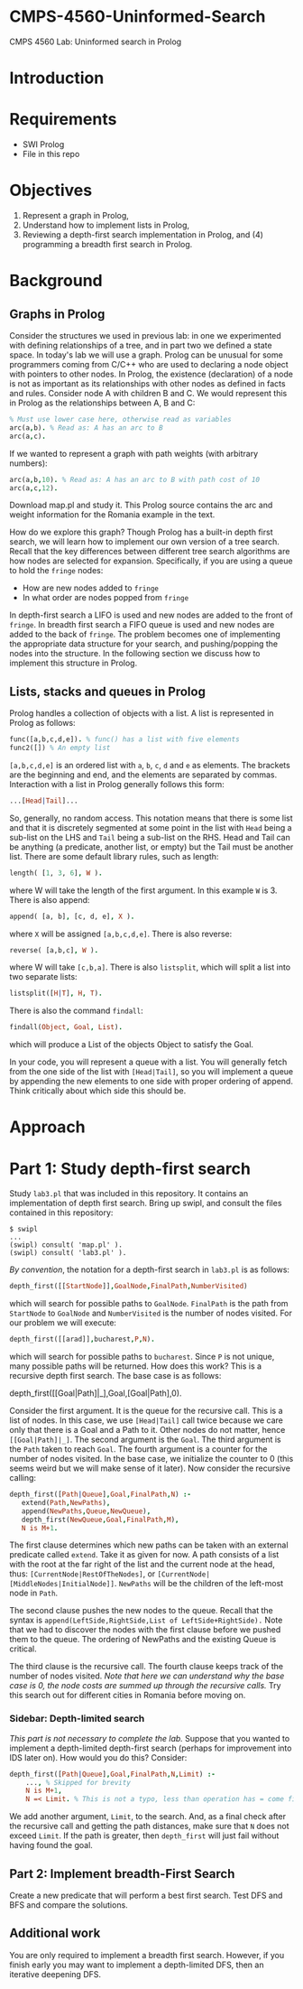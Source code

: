 # CMPS-4560-Uninformed-Search
CMPS 4560 Lab: Uninformed search in Prolog

# Introduction

# Requirements

* SWI Prolog
* File in this repo

# Objectives

1. Represent a graph in Prolog, 
1. Understand how to implement lists in Prolog, 
1. Reviewing a depth-first search implementation in Prolog, and (4) programming a breadth first search in Prolog.

# Background

## Graphs in Prolog

Consider the structures we used in previous lab: in one we experimented with defining relationships of a tree, and in part two we defined a state space. In today's lab we will use a graph. Prolog can be unusual for some programmers coming from C/C++ who are used to declaring a node object with pointers to other nodes. In Prolog, the existence (declaration) of a node is not as important as its relationships with other nodes as defined in facts and rules. Consider node A with children B and C. We would represent this in Prolog as the relationships between A, B and C:

```prolog
% Must use lower case here, otherwise read as variables
arc(a,b). % Read as: A has an arc to B
arc(a,c).
```

If we wanted to represent a graph with path weights (with arbitrary numbers):

```prolog
arc(a,b,10). % Read as: A has an arc to B with path cost of 10
arc(a,c,12).
```

Download map.pl and study it. This Prolog source contains the arc and weight information for the Romania example in the text.

How do we explore this graph? Though Prolog has a built-in depth first search, we will learn how to implement our own version of a tree search. Recall that the key differences between different tree search algorithms are how nodes are selected for expansion. Specifically, if you are using a queue to hold the `fringe` nodes:

* How are new nodes added to `fringe`
* In what order are nodes popped from `fringe`

In depth-first search a LIFO is used and new nodes are added to the front of `fringe`. In breadth first search a FIFO queue is used and new nodes are added to the back of `fringe`. The problem becomes one of implementing the appropriate data structure for your search, and pushing/popping the nodes into the structure. In the following section we discuss how to implement this structure in Prolog.

## Lists, stacks and queues in Prolog

Prolog handles a collection of objects with a list. A list is represented in Prolog as follows:

```prolog
func([a,b,c,d,e]). % func() has a list with five elements
func2([]) % An empty list
```

`[a,b,c,d,e]` is an ordered list with `a`, `b`, `c`, `d` and `e` as elements. The brackets are the beginning and end, and the elements are separated by commas. Interaction with a list in Prolog generally follows this form:

```prolog
...[Head|Tail]...
```

So, generally, no random access. This notation means that there is some list and that it is discretely segmented at some point in the list with `Head` being a sub-list on the LHS and `Tail` being a sub-list on the RHS. Head and Tail can be anything (a predicate, another list, or empty) but the Tail must be another list. There are some default library rules, such as length:

```prolog
length( [1, 3, 6], W ).
```

where W will take the length of the first argument. In this example `W` is 3. There is also append:

```prolog
append( [a, b], [c, d, e], X ).
```

where `X` will be assigned `[a,b,c,d,e]`. There is also reverse:

```prolog
reverse( [a,b,c], W ).
```

where W will take `[c,b,a]`. There is also `listsplit`, which will split a list into two separate lists:

```prolog
listsplit([H|T], H, T).
```

There is also the command `findall`:

```prolog
findall(Object, Goal, List).
```

which will produce a List of the objects Object to satisfy the Goal.

In your code, you will represent a queue with a list. You will generally fetch from the one side of the list with `[Head|Tail]`, so you will implement a queue by appending the new elements to one side with proper ordering of append. Think critically about which side this should be.

# Approach

# Part 1: Study depth-first search

Study `lab3.pl` that was included in this repository. It contains an implementation of depth first search. Bring up swipl, and consult the files contained in this repository:

```shell
$ swipl
...
(swipl) consult( 'map.pl' ).
(swipl) consult( 'lab3.pl' ).
```

*By convention*, the notation for a depth-first search in `lab3.pl` is as follows:

```prolog
depth_first([[StartNode]],GoalNode,FinalPath,NumberVisited)
```

which will search for possible paths to `GoalNode`. `FinalPath` is the path from `StartNode` to `GoalNode` and `NumberVisited` is the number of nodes visited. For our problem we will execute:

```prolog
depth_first([[arad]],bucharest,P,N).
```

which will search for possible paths to `bucharest`. Since `P` is not unique, many possible paths will be returned. How does this work? This is a recursive depth first search. The base case is as follows:

depth_first([[Goal|Path]|_],Goal,[Goal|Path],0).

Consider the first argument. It is the queue for the recursive call. This is a list of nodes. In this case, we use `[Head|Tail]` call twice because we care only that there is a Goal and a Path to it. Other nodes do not matter, hence `[[Goal|Path]|_]`. The second argument is the `Goal`. The third argument is the `Path` taken to reach `Goal`. The fourth argument is a counter for the number of nodes visited. In the base case, we initialize the counter to 0 (this seems weird but we will make sense of it later). Now consider the recursive calling:

```prolog
depth_first([Path|Queue],Goal,FinalPath,N) :-
   extend(Path,NewPaths),
   append(NewPaths,Queue,NewQueue),
   depth_first(NewQueue,Goal,FinalPath,M),
   N is M+1.
```

The first clause determines which new paths can be taken with an external predicate called `extend`. Take it as given for now. A path consists of a list with the root at the far right of the list and the current node at the head, thus: `[CurrentNode|RestOfTheNodes]`, or `[CurrentNode|[MiddleNodes|InitialNode]]`. `NewPaths` will be the children of the left-most node in `Path`. 

The second clause pushes the new nodes to the queue. Recall that the syntax is `append(LeftSide,RightSide,List of LeftSide+RightSide).` Note that we had to discover the nodes with the first clause before we pushed them to the queue. The ordering of NewPaths and the existing Queue is critical.

The third clause is the recursive call. The fourth clause keeps track of the number of nodes visited. *Note that here we can understand why the base case is 0, the node costs are summed up through the recursive calls.* Try this search out for different cities in Romania before moving on.

### Sidebar: Depth-limited search

*This part is not necessary to complete the lab.* Suppose that you wanted to implement a depth-limited depth-first search (perhaps for improvement into IDS later on). How would you do this? Consider:

```prolog
depth_first([Path|Queue],Goal,FinalPath,N,Limit) :-
    ..., % Skipped for brevity
    N is M+1,
    N =< Limit. % This is not a typo, less than operation has = come first
```

We add another argument, `Limit`, to the search. And, as a final check after the recursive call and getting the path distances, make sure that `N` does not exceed `Limit`. If the path is greater, then `depth_first` will just fail without having found the goal.

## Part 2: Implement breadth-First Search

Create a new predicate that will perform a best first search. Test DFS and BFS and compare the solutions.

## Additional work

You are only required to implement a breadth first search. However, if you finish early you may want to implement a depth-limited DFS, then an iterative deepening DFS.
